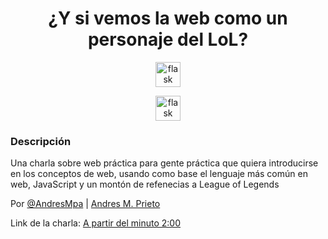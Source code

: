 
<div align="center">

# ¿Y si vemos la web como un personaje del LoL?


<p align="centerm">
<img
    src="https://img.shields.io/badge/-charla-white?style=for-the-badge&logo=Linux"
    alt="flask"
    width="40"
    height="40"
/>

<img
    src="https://img.shields.io/badge/-LoL-black?style=for-the-badge&logo=Riot-Games"
    alt="flask"
    width="40"
    height="40"
/>
</p>

</div>

### Descripción
Una charla sobre web práctica para gente práctica que quiera introducirse en los conceptos de web, usando como base el lenguaje más común en web, JavaScript y un montón de refenecias a League of Legends

Por [@AndresMpa](https://github.com/AndresMpa) | [Andres M. Prieto](https://www.linkedin.com/in/andresmpa/)

Link de la charla: [A partir del minuto 2:00](https://youtu.be/JRvM1KfYPww?t=113)